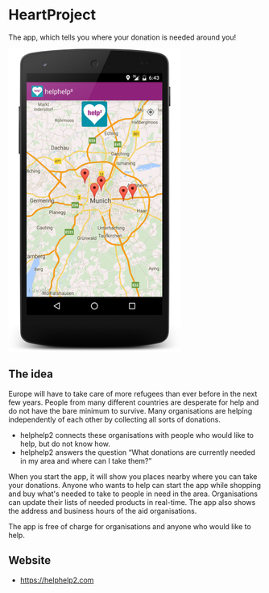 # HeartProject

The app, which tells you where your donation is needed around you!

![HeartProject][app-screenshot-map]


## The idea

Europe will have to take care of more refugees than ever before in the next few years. People from many different countries are desperate for help and do not have the bare minimum to survive.
Many organisations are helping independently of each other by collecting all sorts of donations.

* helphelp2 connects these organisations with people who would like to help, but do not know how.
* helphelp2 answers the question “What donations are currently needed in my area and where can I take them?”

When you start the app, it will show you places nearby where you can take your donations. Anyone who wants to help can start the app while shopping and buy what's needed to take to people in need in the area.
Organisations can update their lists of needed products in real-time. The app also shows the address and business hours of the aid organisations.

The app is free of charge for organisations and anyone who would like to help.

## Website

* https://helphelp2.com



[app-screenshot-map]: gfx/HeartProject-Map.png

